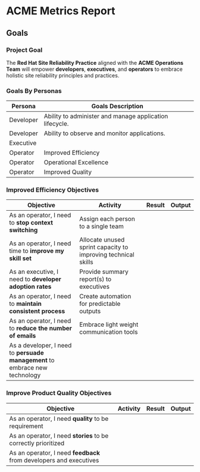 # ACME Metrics Report

## Goals

### Project Goal

The **Red Hat Site Reliability Practice** aligned with the **ACME Operations Team** will empower **developers**, 
**executives**, and **operators** to embrace holistic site reliability principles and practices.

### Goals By Personas

| Persona    | Goals  Description |
|------------|-------------------|
| Developer | Ability to administer and manage application lifecycle. |
| Developer | Ability to observe and monitor applications.          |
| Executive |             |
| Operator  | Improved Efficiency  |
| Operator  | Operational Excellence |
| Operator  | Improved Quality |

### Improved Efficiency Objectives

| Objective                                                                    | Activity                          | Result  | Output |
|  --------------------------------------------------------------------------- | --------------------------------- | ------- | ------ | 
| As an operator, I need to **stop context switching**                         | Assign each person to a single team |  | |
| As an operator, I need time to **improve my skill set**                      | Allocate unused sprint capacity to improving technical skills | | |
| As an executive, I need to **developer adoption rates**                      | Provide summary report(s) to executives  | | |
| As an operator, I need to **maintain consistent process**                    | Create automation for predictable outputs | | |
| As an operator, I need to **reduce the number of emails**                    | Embrace light weight communication tools | | |
| As a developer, I need to **persuade management** to embrace new technology  | | |

### Improve Product Quality Objectives

| Objective                                                                                | Activity                          | Result  | Output |
| -------------------------------------------------------------------- | --------------------------------- | ------- | ------ | 
| As an operator, I need **quality** to be requirement | | |
| As an operator, I need **stories** to be correctly prioritized | | | 
| As an operator, I need **feedback** from developers and executives | | |